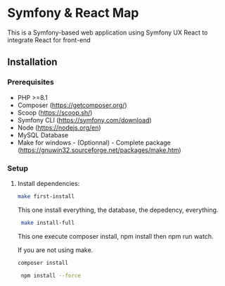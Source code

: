 # Symfony & React Map

This is a Symfony-based web application using Symfony UX React to integrate React for front-end

## Installation

### Prerequisites

- PHP >=8.1
- Composer (https://getcomposer.org/)
- Scoop (https://scoop.sh/)
- Symfony CLI (https://symfony.com/download)
- Node (https://nodejs.org/en)
- MySQL Database
- Make for windows - (Optionnal) - Complete package (https://gnuwin32.sourceforge.net/packages/make.htm)

### Setup

1. Install dependencies:

    ```bash
    make first-install
    ```
    This one install everything, the database, the depedency, everything.
   
   ```bash
    make install-full
    ```
   This one execute composer install, npm install then npm run watch.

    If you are not using make.
    ```bash
    composer install
    ```
   
   ```bash
    npm install --force
   ```
   
